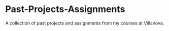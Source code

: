 # Past-Projects-Assignments
A collection of past projects and assignments from my courses at Villanova.

